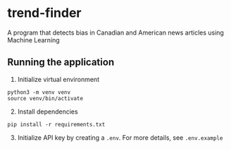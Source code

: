 # trend-finder

A program that detects bias in Canadian and American news articles using Machine Learning

## Running the application

1. Initialize virtual environment
```
python3 -m venv venv
source venv/bin/activate
```

2. Install dependencies
```
pip install -r requirements.txt
```

3. Initialize API key by creating a `.env`. For more details, see `.env.example`
